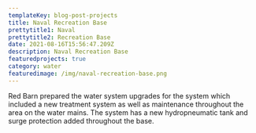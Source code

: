 ```yaml
---
templateKey: blog-post-projects
title: Naval Recreation Base
prettytitle1: Naval
prettytitle2: Recreation Base
date: 2021-08-16T15:56:47.209Z
description: Naval Recreation Base
featuredprojects: true
category: water
featuredimage: /img/naval-recreation-base.png
---
```

Red Barn prepared the water system upgrades for the system which included a new treatment system as well as maintenance throughout the area on the water mains. The system has a new hydropneumatic tank and surge protection added throughout the base.